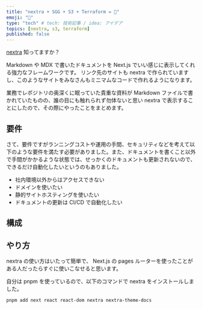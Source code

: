 ```yaml
---
title: "nextra + SGG + S3 + Terraform = 💪"
emoji: "📝"
type: "tech" # tech: 技術記事 / idea: アイデア
topics: [nextra, s3, terraform]
published: false
---
```


[nextra](https://nextra.site/) 知ってますか？

Markdown や MDX で書いたドキュメントを Next.js でいい感じに表示してくれる強力なフレームワークです。
リンク先のサイトも nextra で作られていますし、このようなサイトをみなさんもミニマムなコードで作れるようになります。

業務でレポジトリの奥深くに眠っていた貴重な資料が Markdown ファイルで書かれていたものの、誰の目にも触れられず勿体ないと思い nextra で表示することにしたので、その際にやったことをまとめます。

## 要件

さて、要件ですがランニングコストや運用の手間、セキュリティなどを考えて以下のような要件を満たす必要がありました。また、ドキュメントを書くこと以外で手間がかかるような状態では、せっかくのドキュメントも更新されないので、できるだけ自動化したいというのもありました。

- 社内環境以外からはアクセスできない
- ドメインを使いたい
- 静的サイトホスティングを使いたい
- ドキュメントの更新は CI/CD で自動化したい

## 構成

## やり方

nextra の使い方はいたって簡単で、 Next.js の pages ルーターを使ったことがある人だったらすぐに使いこなせると思います。

自分は pnpm を使っているので、以下のコマンドで nextra をインストールしました。

```bash
pnpm add next react react-dom nextra nextra-theme-docs
```
